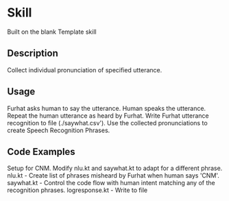 # Skill
Built on the blank Template skill

## Description
Collect individual pronunciation of specified utterance. 

## Usage
Furhat asks human to say the utterance.
Human speaks the utterance.
Repeat the human utterance as heard by Furhat.
Write Furhat utterance recognition to file (./saywhat.csv').
Use the collected pronunciations to create Speech Recognition Phrases.

## Code Examples
Setup for CNM. Modify nlu.kt and saywhat.kt to adapt for a different phrase.
nlu.kt - Create list of phrases misheard by Furhat when human says 'CNM'. 
saywhat.kt - Control the code flow with human intent matching any of the recognition phrases.
logresponse.kt - Write to file


